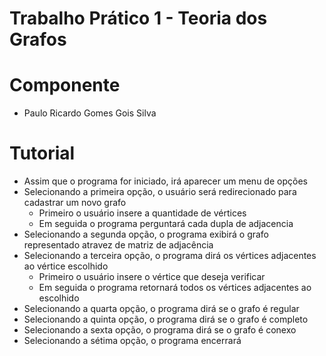 # Trabalho Prático 1 - Teoria dos Grafos

# Componente
- Paulo Ricardo Gomes Gois Silva

# Tutorial
- Assim que o programa for iniciado, irá aparecer um menu de opções
- Selecionando a primeira opção, o usuário será redirecionado para cadastrar um novo grafo
  - Primeiro o usuário insere a quantidade de vértices
  - Em seguida o programa perguntará cada dupla de adjacencia
- Selecionando a segunda opção, o programa exibirá o grafo representado atravez de matriz de adjacência
- Selecionando a terceira opção, o programa dirá os vértices adjacentes ao vértice escolhido
  - Primeiro o usuário insere o vértice que deseja verificar
  - Em seguida o programa retornará todos os vértices adjacentes ao escolhido
- Selecionando a quarta opção, o programa dirá se o grafo é regular
- Selecionando a quinta opção, o programa dirá se o grafo é completo
- Selecionando a sexta opção, o programa dirá se o grafo é conexo
- Selecionando a sétima opção, o programa encerrará
